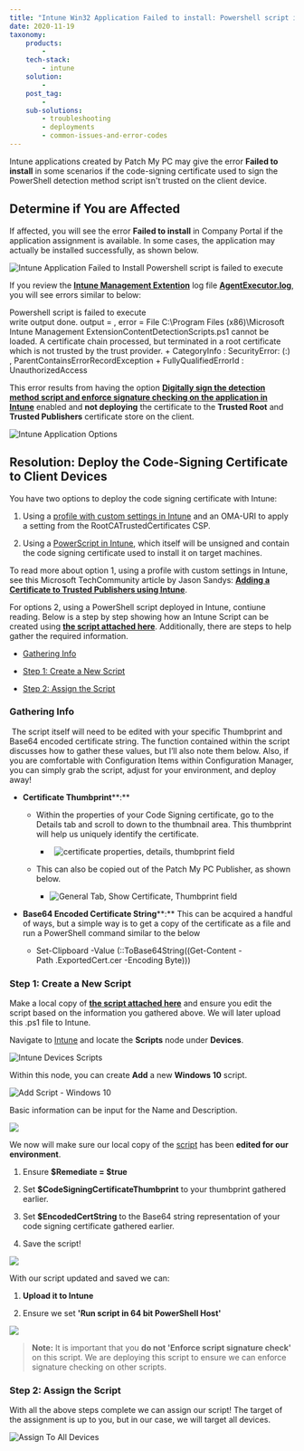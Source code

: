 ```yaml
---
title: "Intune Win32 Application Failed to install: Powershell script is failed to execute"
date: 2020-11-19
taxonomy:
    products:
        - 
    tech-stack:
        - intune
    solution:
        - 
    post_tag:
        - 
    sub-solutions:
        - troubleshooting
        - deployments
        - common-issues-and-error-codes
---
```


Intune applications created by Patch My PC may give the error **Failed to install** in some scenarios if the code-signing certificate used to sign the PowerShell detection method script isn't trusted on the client device.

## Determine if You are Affected

If affected, you will see the error **Failed to install** in Company Portal if the application assignment is available. In some cases, the application may actually be installed successfully, as shown below.

![Intune Application Failed to Install Powershell script is failed to execute](/_images/Intune-Application-Failed-to-Install-Powershell-script-is-failed-to-execute.png "Intune Application Failed to Install Powershell script is failed to execute")

If you review the **[Intune Management Extention](https://docs.microsoft.com/en-us/mem/intune/apps/apps-win32-app-management#prerequisites)** log file **[AgentExecutor.log](https://patchmypc.com/collecting-log-files-for-patch-my-pc-support#application-troubleshooting-client-logs)**, you will see errors similar to below:

Powershell script is failed to execute  
write output done. output = , error = File C:\\Program Files (x86)\\Microsoft Intune Management ExtensionContentDetectionScripts.ps1 cannot be loaded. A certificate chain processed, but terminated in a root certificate which is not trusted by the trust provider. + CategoryInfo : SecurityError: (:) , ParentContainsErrorRecordException + FullyQualifiedErrorId : UnauthorizedAccess

This error results from having the option **[Digitally sign the detection method script and enforce signature checking on the application in Intune](/intune-application-creation-options#topic1)** enabled and **not deploying** the certificate to the **Trusted Root** and **Trusted Publishers** certificate store on the client.

![Intune Application Options](/_images/intune-application-options-in-patchmypc.png "Intune Application Options")

## Resolution: Deploy the Code-Signing Certificate to Client Devices

You have two options to deploy the code signing certificate with Intune:

1. Using a [profile with custom settings in Intune](https://docs.microsoft.com/en-gb/mem/intune/configuration/custom-settings-configure) and an OMA-URI to apply a setting from the RootCATrustedCertificates CSP.

3. Using a [PowerScript in Intune](https://docs.microsoft.com/en-us/mem/intune/apps/intune-management-extension), which itself will be unsigned and contain the code signing certificate used to install it on target machines.

To read more about option 1, using a profile with custom settings in Intune, see this Microsoft TechCommunity article by Jason Sandys: **[Adding a Certificate to Trusted Publishers using Intune](https://techcommunity.microsoft.com/t5/intune-customer-success/adding-a-certificate-to-trusted-publishers-using-intune/ba-p/1974488)**.

For options 2, using a PowerShell script deployed in Intune, contiune reading. Below is a step by step showing how an Intune Script can be created using **[the script attached here](/app/uploads/2025/06/Script_Register-CodeSigningCertificate.zip)**. Additionally, there are steps to help gather the required information.

- [Gathering Info](#GatherInfo)

- [Step 1: Create a New Script](#CreateScript)

- [Step 2: Assign the Script](#AssignScript)

### Gathering Info

 The script itself will need to be edited with your specific Thumbprint and Base64 encoded certificate string. The function contained within the script discusses how to gather these values, but I’ll also note them below. Also, if you are comfortable with Configuration Items within Configuration Manager, you can simply grab the script, adjust for your environment, and deploy away!

- **Certificate Thumbprint****:**
    - Within the properties of your Code Signing certificate, go to the Details tab and scroll to down to the thumbnail area. This thumbprint will help us uniquely identify the certificate.
        -  
            ![certificate properties, details, thumbprint field](/_images/cert-details.png "certificate properties, details, thumbprint field")
            
    
    - This can also be copied out of the Patch My PC Publisher, as shown below.
        - ![General Tab, Show Certificate, Thumbprint field](/_images/publisher-show-certificate.png "General Tab, Show Certificate, Thumbprint field")
            

- **Base64 Encoded Certificate String****:** This can be acquired a handful of ways, but a simple way is to get a copy of the certificate as a file and run a PowerShell command similar to the below
    - Set-Clipboard -Value (::ToBase64String((Get-Content -Path .ExportedCert.cer -Encoding Byte)))
        

### Step 1: Create a New Script

Make a local copy of **[the script attached here](/app/uploads/2025/06/Script_Register-CodeSigningCertificate.zip)** and ensure you edit the script based on the information you gathered above. We will later upload this .ps1 file to Intune.

Navigate to [Intune](https://endpoint.microsoft.com) and locate the **Scripts** node under **Devices**.

![Intune  Devices  Scripts](/_images/IntuneDeviceScripts.png "Intune  Devices  Scripts")

Within this node, you can create **Add** a new **Windows 10** script.

![Add Script - Windows 10](/_images/IntuneDeviceScriptsAddScript.png "Add Script - Windows 10")

Basic information can be input for the Name and Description.

![](/_images/IntuneDeviceScriptsNameDescription.png)

We now will make sure our local copy of the [script](/app/uploads/2025/06/Script_Register-CodeSigningCertificate.zip) has been **edited for our environment**.

1. Ensure **$Remediate = $true**

3. Set **$CodeSigningCertificateThumbprint** to your thumbprint gathered earlier.

5. Set **$EncodedCertString** to the Base64 string representation of your code signing certificate gathered earlier.

7. Save the script!

![](/_images/CodeSigningEditScript.png)

With our script updated and saved we can:

1. **Upload it to Intune**

3. Ensure we set **'Run script in 64 bit PowerShell Host'**

![](/_images/CodeSigningScriptSettings.png)

> **Note:** It is important that you **do not 'Enforce script signature check'** on this script. We are deploying this script to ensure we can enforce signature checking on other scripts.

### Step 2: Assign the Script

With all the above steps complete we can assign our script! The target of the assignment is up to you, but in our case, we will target all devices.

![Assign To All Devices](/_images/CodeSigningAssignScript.png "Assign To All Devices")